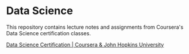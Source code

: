 # Data Science
This repository contains lecture notes and assignments from Coursera's Data Science certification classes.

<a href="https://www.coursera.org/specialization/jhudatascience/1/courses">
Data Science Certification | Coursera & John Hopkins University
</a>
